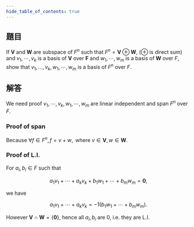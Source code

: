 ```yaml
---
hide_table_of_contents: true
---
```

## 題目

If $\mathbf{V}$ and $\mathbf{W}$ are subspace of $F^n$ such that $F^n=\mathbf{V}\oplus\mathbf{W}$, ($\oplus$ is direct sum) and $v_1, \cdots, v_k$ is a basis of $\mathbf{V}$ over $\mathbf{F}$ and $w_1, \cdots, w_m$ is a basis of $\mathbf{W}$ over $F$, show that $v_1, \dots, v_k, w_1, \cdots, w_m$ is a basis of $F^n$ over $F$.

## 解答

We need proof $v_1, \cdots, v_k, w_1, \cdots, w_m$ are linear independent and span $F^n$ over $F$.

### Proof of span

Because $\forall f \in F^n, f = v + w, \text{ where } v\in\mathbf{V} , w\in\mathbf{W}.$

### Proof of L.I.

For $a_i, b_i \in F$ such that


$$
a_{1}v_{1}+\cdots+a_{k}v_{k}+b_{1}w_{1}+\cdots+b_{m}w_{m} = \bm{0},
$$


we have 


$$
a_{1}v_{1}+\cdots+a_{k}v_{k}=-1(b_{1}w_{1}+\cdots+b_{m}w_{m}).
$$


However $\mathbf{V}\cap\mathbf{W}=\lbrace \mathbf{0}\rbrace$, hence all $a_i, b_i$ are $0$, i.e. they are L.I.